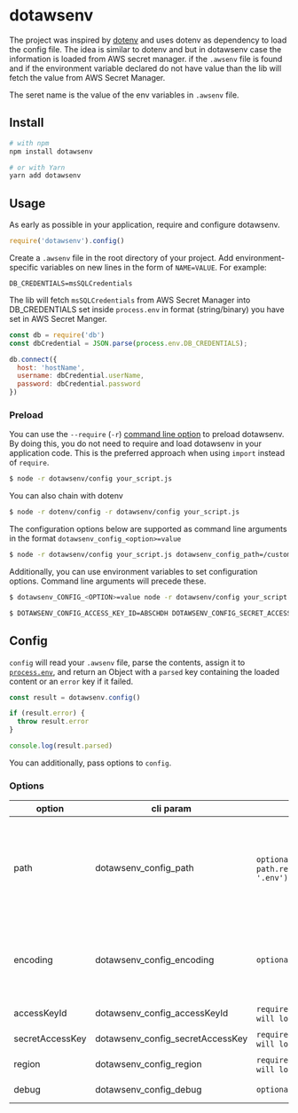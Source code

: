
# **dotawsenv**

The project was inspired by [dotenv](https://github.com/motdotla/dotenv) and uses dotenv as dependency to load the config file. The idea is similar to dotenv and but in dotawsenv case the information is loaded from AWS secret manager. if the `.awsenv` file is found and if the environment variable declared do not have value than the lib will fetch the value from AWS Secret Manager.

The seret name is the value of the env variables in `.awsenv` file.

## Install

```bash
# with npm
npm install dotawsenv

# or with Yarn
yarn add dotawsenv
```

## Usage

As early as possible in your application, require and configure dotawsenv.

```javascript
require('dotawsenv').config()
```


Create a `.awsenv` file in the root directory of your project. Add
environment-specific variables on new lines in the form of `NAME=VALUE`.
For example:

```dosini
DB_CREDENTIALS=msSQLCredentials
```
The lib will fetch `msSQLCredentials` from AWS Secret Manager into DB_CREDENTIALS set inside `process.env` in format (string/binary) you have set in AWS Secret Manger.

```javascript
const db = require('db')
const dbCredential = JSON.parse(process.env.DB_CREDENTIALS);

db.connect({
  host: 'hostName',
  username: dbCredential.userName,
  password: dbCredential.password
})
```

### Preload

You can use the `--require` (`-r`) [command line option](https://nodejs.org/api/cli.html#cli_r_require_module) to preload dotawsenv. By doing this, you do not need to require and load dotawsenv in your application code. This is the preferred approach when using `import` instead of `require`.

```bash
$ node -r dotawsenv/config your_script.js
```

You can also chain with dotenv 

```bash
$ node -r dotenv/config -r dotawsenv/config your_script.js
```

The configuration options below are supported as command line arguments in the format `dotawsenv_config_<option>=value`

```bash
$ node -r dotawsenv/config your_script.js dotawsenv_config_path=/custom/path/to/.env dotawsenv_config_accessKeyId=ABSCHDH dotawsenv_config_secretAccessKey=DHYETHJD
```

Additionally, you can use environment variables to set configuration options. Command line arguments will precede these.

```bash
$ dotawsenv_CONFIG_<OPTION>=value node -r dotawsenv/config your_script.js
```

```bash
$ DOTAWSENV_CONFIG_ACCESS_KEY_ID=ABSCHDH DOTAWSENV_CONFIG_SECRET_ACCESS_KEY=DHYETHJD dotawsenv_CONFIG_ENCODING=latin1 node -r dotawsenv/config your_script.js dotawsenv_config_path=/custom/path/to/.awsenv
```

## Config

`config` will read your `.awsenv` file, parse the contents, assign it to
[`process.env`](https://nodejs.org/docs/latest/api/process.html#process_process_env),
and return an Object with a `parsed` key containing the loaded content or an `error` key if it failed.

```js
const result = dotawsenv.config()

if (result.error) {
  throw result.error
}

console.log(result.parsed)
```

You can additionally, pass options to `config`.

### Options

| option            | cli param                          | | description |
| ------            | -----------                        | -- | ----------- |
| path              | dotawsenv_config_path              | `optional`, default: `path.resolve(process.cwd(), '.env')` | You may specify a custom path if your file containing environment variables is located elsewhere.|
| encoding          | dotawsenv_config_encoding          | `optional`| You may specify the encoding of your file containing environment variables. |
| accessKeyId       | dotawsenv_config_accessKeyId       | `required`, default: `AWS SDK will look for .aws file` | AWS Access Key|
| secretAccessKey   | dotawsenv_config_secretAccessKey   | `required`, default: `AWS SDK will look for .aws file` | AWS Secret key |
| region            | dotawsenv_config_region            | `required`, default: `AWS SDK will look for .aws file` | AWS secret region  |
| debug             | dotawsenv_config_debug             | `optional`| To turn on debugging. |